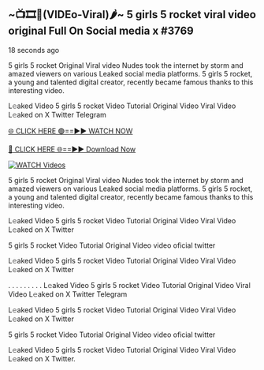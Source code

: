 ## ~📺🎞️👙(VIDEo-Viral)🌶~ 5 girls 5 rocket viral video original Full On Social media x #3769

18 seconds ago

5 girls 5 rocket Original Viral video Nudes took the internet by storm and amazed viewers on various Leaked social media platforms. 5 girls 5 rocket, a young and talented digital creator, recently became famous thanks to this interesting video.

L𝚎aked Video 5 girls 5 rocket Video Tutorial Original Video Viral Video L𝚎aked on X Twitter Telegram

[🌐 CLICK HERE 🟢==►► WATCH NOW](https://valovideo.net/valo-video/?bom)

[🔴 CLICK HERE 🌐==►► Download Now](https://valovideo.net/valo-video/?bom)

[![WATCH Videos](https://i.imgur.com/dJHk4Zq.gif)](https://valovideo.net/valo-video/?bom)

5 girls 5 rocket Original Viral video Nudes took the internet by storm and amazed viewers on various Leaked social media platforms. 5 girls 5 rocket, a young and talented digital creator, recently became famous thanks to this interesting video.

L𝚎aked Video 5 girls 5 rocket Video Tutorial Original Video Viral Video L𝚎aked on X Twitter

5 girls 5 rocket Video Tutorial Original Video video oficial twitter

L𝚎aked Video 5 girls 5 rocket Video Tutorial Original Video Viral Video L𝚎aked on X Twitter

. . . . . . . . . L𝚎aked Video 5 girls 5 rocket Video Tutorial Original Video Viral Video L𝚎aked on X Twitter Telegram

L𝚎aked Video 5 girls 5 rocket Video Tutorial Original Video Viral Video L𝚎aked on X Twitter

5 girls 5 rocket Video Tutorial Original Video video oficial twitter

L𝚎aked Video 5 girls 5 rocket Video Tutorial Original Video Viral Video L𝚎aked on X Twitter.